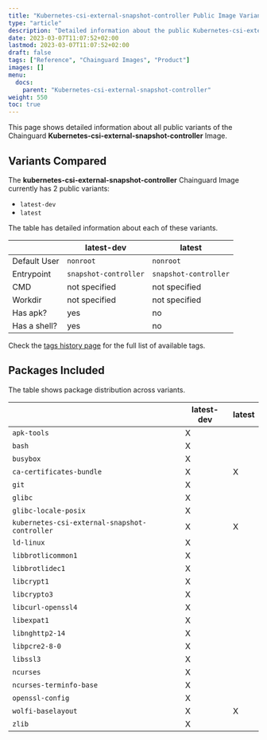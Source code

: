 ```yaml
---
title: "Kubernetes-csi-external-snapshot-controller Public Image Variants"
type: "article"
description: "Detailed information about the public Kubernetes-csi-external-snapshot-controller Chainguard Image variants"
date: 2023-03-07T11:07:52+02:00
lastmod: 2023-03-07T11:07:52+02:00
draft: false
tags: ["Reference", "Chainguard Images", "Product"]
images: []
menu:
  docs:
    parent: "Kubernetes-csi-external-snapshot-controller"
weight: 550
toc: true
---
```


This page shows detailed information about all public variants of the Chainguard **Kubernetes-csi-external-snapshot-controller** Image.

## Variants Compared
The **kubernetes-csi-external-snapshot-controller** Chainguard Image currently has 2 public variants: 

- `latest-dev`
- `latest`

The table has detailed information about each of these variants.

|              | latest-dev            | latest                |
|--------------|-----------------------|-----------------------|
| Default User | `nonroot`             | `nonroot`             |
| Entrypoint   | `snapshot-controller` | `snapshot-controller` |
| CMD          | not specified         | not specified         |
| Workdir      | not specified         | not specified         |
| Has apk?     | yes                   | no                    |
| Has a shell? | yes                   | no                    |

Check the [tags history page](/chainguard/chainguard-images/reference/kubernetes-csi-external-snapshot-controller/tags_history/) for the full list of available tags.

## Packages Included
The table shows package distribution across variants.

|                                               | latest-dev | latest |
|-----------------------------------------------|------------|--------|
| `apk-tools`                                   | X          |        |
| `bash`                                        | X          |        |
| `busybox`                                     | X          |        |
| `ca-certificates-bundle`                      | X          | X      |
| `git`                                         | X          |        |
| `glibc`                                       | X          |        |
| `glibc-locale-posix`                          | X          |        |
| `kubernetes-csi-external-snapshot-controller` | X          | X      |
| `ld-linux`                                    | X          |        |
| `libbrotlicommon1`                            | X          |        |
| `libbrotlidec1`                               | X          |        |
| `libcrypt1`                                   | X          |        |
| `libcrypto3`                                  | X          |        |
| `libcurl-openssl4`                            | X          |        |
| `libexpat1`                                   | X          |        |
| `libnghttp2-14`                               | X          |        |
| `libpcre2-8-0`                                | X          |        |
| `libssl3`                                     | X          |        |
| `ncurses`                                     | X          |        |
| `ncurses-terminfo-base`                       | X          |        |
| `openssl-config`                              | X          |        |
| `wolfi-baselayout`                            | X          | X      |
| `zlib`                                        | X          |        |
